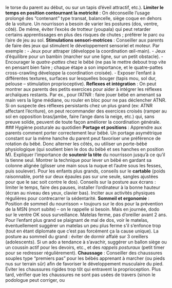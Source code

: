 le torse du parent au début, ou sur un tapis d’éveil attractif, etc.). **Limiter le temps en position contournant la motricité** : On déconseille l’usage prolongé des “contenant” type transat, balancelle, siège coque en dehors de la voiture. Un nourrisson a besoin de varier les postures (dos, ventre, côté). De même, éviter l’excès de trotteur (youpala) qui peut retarder certains apprentissages en plus des risques de chutes ; préférer le parc ou l’aire de jeu au sol. **Stimulations sensori-motrices** : Conseiller aux parents de faire des jeux qui stimulent le développement sensoriel et moteur. Par exemple : - Jeux pour attraper (développe la coordination œil-main). - Jeux d’équilibre pour un bambin (marcher sur une ligne, sur un petit obstacle). - Encourager le *quatre-pattes* chez le bébé (ne pas le mettre debout trop vite en pensant bien faire ; chaque étape a son importance, et le quatre-pattes cross-crawling développe la coordination croisée). - Exposer l’enfant à différentes textures, surfaces sur lesquelles bouger (tapis mou, sol dur, pelouse – stimulation proprioceptive). **Reflexes et intégration** : On peut montrer aux parents des petits exercices pour aider à intégrer les réflexes archaïques restants. Par ex., pour l’ATNR : faire jouer bébé en amenant sa main vers la ligne médiane, ou rouler en bloc pour ne pas déclencher ATNR. Si on suspecte des réflexes persistants chez un plus grand (ex: ATNR affectant l’écriture), on peut recommander des exercices croisés (ramper au sol en opposition bras/jambe, faire l’ange dans la neige, etc.) qui, sans preuve solide, peuvent de toute façon améliorer la coordination générale. ### Hygiène posturale au quotidien **Portage et positions** : Apprendre aux parents comment porter correctement leur bébé. Un portage asymétrique constant sur la même hanche du parent peut favoriser une préférence de rotation du bébé. Donc alterner les côtés, ou utiliser un porte-bébé physiologique (qui soutient bien le dos du bébé et ses hanches en position M). Expliquer l’importance de **soutenir la tête** du nourrisson jusqu’à ce qu’il la tienne seul. Montrer la technique pour lever un bébé en gardant sa colonne alignée (glisser une main sous la nuque et l’autre sous les fesses, puis soulever). Pour les enfants plus grands, conseils sur le **cartable** (poids raisonnable, porté sur deux épaules pas sur une seule, sangles ajustées pour que le sac soit contre le dos). Conseils sur la posture aux écrans : limiter le temps, faire des pauses, installer l’ordinateur à la bonne hauteur (écran au niveau des yeux, clavier bas). Inciter aux activités physiques régulières pour contrecarrer la sédentarité. **Sommeil et ergonomie** : Position de sommeil du nourrisson = toujours sur le dos pour la prévention de la MSN (mort subite) – on le rappelle si besoin. Mais en journée, dodo sur le ventre OK sous surveillance. Matelas ferme, pas d’oreiller avant 2 ans. Pour l’enfant plus grand se plaignant de mal de dos, voir le matelas, éventuellement suggérer un matelas un peu plus ferme s’il s’enfonce trop (tout en étant diplomate que c’est pas forcément ça la cause unique). La posture au sommeil du grand : éviter de dormir affalé sur 3 oreillers (adolescents). Si un ado a tendance à s’avachir, suggérer un ballon siège ou un coussin actif pour les devoirs, etc., et des *rappels posturaux* (petit timer pour se redresser régulièrement). **Chaussage** : Conseiller des chaussures souples type “premiers pas” pour les bébés apprenant à marcher (ou pieds nus sur terrain sûr) afin de favoriser le développement musculaire du pied. Éviter les chaussures rigides trop tôt qui entravent la proprioception. Plus tard, vérifier que les chaussures ne sont pas usées de travers (sinon le podologue peut corriger, ou